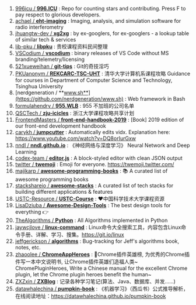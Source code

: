 1. [996icu / **996.ICU**](https://github.com/996icu/996.ICU) : Repo for counting stars and contributing. Press F to pay respect to glorious developers.
1. [achael / **eht-imaging**](https://github.com/achael/eht-imaging) : Imaging, analysis, and simulation software for radio interferometry
1. [jhuangtw-dev / **xg2xg**](https://github.com/jhuangtw-dev/xg2xg) : by ex-googlers, for ex-googlers - a lookup table of similar tech & services
1. [lib-pku / **libpku**](https://github.com/lib-pku/libpku) : 贵校课程资料民间整理
1. [VSCodium / **vscodium**](https://github.com/VSCodium/vscodium) : binary releases of VS Code without MS branding/telemetry/licensing
1. [521xueweihan / **git-tips**](https://github.com/521xueweihan/git-tips) : Git的奇技淫巧
1. [PKUanonym / **REKCARC-TSC-UHT**](https://github.com/PKUanonym/REKCARC-TSC-UHT) : 清华大学计算机系课程攻略 Guidance for courses in Department of Computer Science and Technology, Tsinghua University
1. [nerdgeneration / **www.sh**](https://github.com/nerdgeneration/www.sh) : Web framework in Bash
1. [formulahendry / **955.WLB**](https://github.com/formulahendry/955.WLB) : 955 不加班的公司名单
1. [QSCTech / **zju-icicles**](https://github.com/QSCTech/zju-icicles) : 浙江大学课程攻略共享计划
1. [FrontendMasters / **front-end-handbook-2019**](https://github.com/FrontendMasters/front-end-handbook-2019) : [Book] 2019 edition of our front-end development handbook
1. [carykh / **jumpcutter**](https://github.com/carykh/jumpcutter) : Automatically edits vidx. Explanation here: https://www.youtube.com/watch?v=DQ8orIurGxw
1. [nndl / **nndl.github.io**](https://github.com/nndl/nndl.github.io) : 《神经网络与深度学习》 Neural Network and Deep Learning
1. [codex-team / **editor.js**](https://github.com/codex-team/editor.js) : A block-styled editor with clean JSON output
1. [twitter / **twemoji**](https://github.com/twitter/twemoji) : Emoji for everyone. https://twemoji.twitter.com/
1. [majikarp / **awesome-programming-books**](https://github.com/majikarp/awesome-programming-books) : 📚 A curated list of awesome programming books
1. [stackshareio / **awesome-stacks**](https://github.com/stackshareio/awesome-stacks) : A curated list of tech stacks for building different applications & features
1. [USTC-Resource / **USTC-Course**](https://github.com/USTC-Resource/USTC-Course) : ❤️中国科学技术大学课程资源
1. [LisaDziuba / **Awesome-Design-Tools**](https://github.com/LisaDziuba/Awesome-Design-Tools) : The best design tools for everything 👉
1. [TheAlgorithms / **Python**](https://github.com/TheAlgorithms/Python) : All Algorithms implemented in Python
1. [jaywcjlove / **linux-command**](https://github.com/jaywcjlove/linux-command) : Linux命令大全搜索工具，内容包含Linux命令手册、详解、学习、搜集。https://git.io/linux
1. [jeffgerickson / **algorithms**](https://github.com/jeffgerickson/algorithms) : Bug-tracking for Jeff's algorithms book, notes, etc.
1. [zhaoolee / **ChromeAppHeroes**](https://github.com/zhaoolee/ChromeAppHeroes) : 🌈Chrome插件英雄榜, 为优秀的Chrome插件写一本中文说明书, 让Chrome插件英雄们造福人类~ ChromePluginHeroes, Write a Chinese manual for the excellent Chrome plugin, let the Chrome plugin heroes benefit the human~
1. [ZXZxin / **ZXBlog**](https://github.com/ZXZxin/ZXBlog) : 记录各种学习笔记(算法、Java、数据库、并发......)
1. [datawhalechina / **pumpkin-book**](https://github.com/datawhalechina/pumpkin-book) : 《机器学习》（西瓜书）公式推导解析，在线阅读地址：https://datawhalechina.github.io/pumpkin-book
